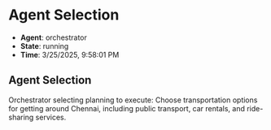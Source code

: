 # Agent Selection

- **Agent**: orchestrator
- **State**: running
- **Time**: 3/25/2025, 9:58:01 PM

## Agent Selection

Orchestrator selecting planning to execute: Choose transportation options for getting around Chennai, including public transport, car rentals, and ride-sharing services.

